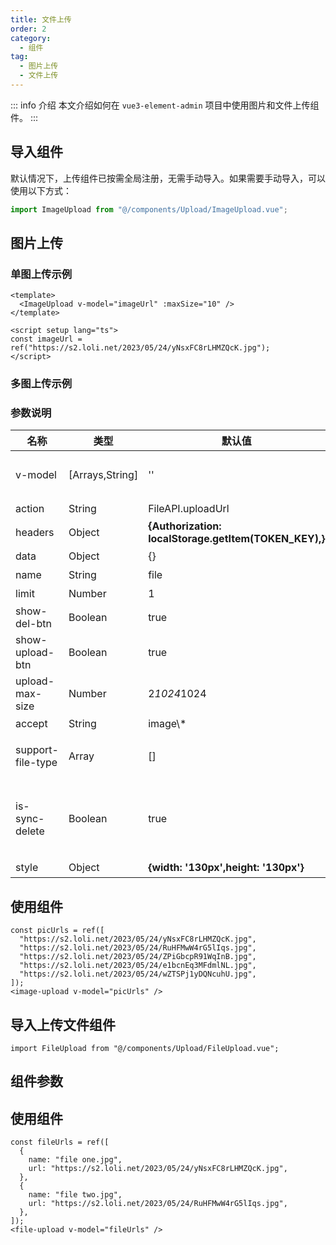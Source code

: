 ```yaml
---
title: 文件上传
order: 2
category:
  - 组件
tag:
  - 图片上传
  - 文件上传
---
```


::: info 介绍
本文介绍如何在 `vue3-element-admin` 项目中使用图片和文件上传组件。
:::



## 导入组件

默认情况下，上传组件已按需全局注册，无需手动导入。如果需要手动导入，可以使用以下方式：

```typescript
import ImageUpload from "@/components/Upload/ImageUpload.vue";
```

## 图片上传

### 单图上传示例

```vue
<template>
  <ImageUpload v-model="imageUrl" :maxSize="10" />
</template>

<script setup lang="ts">
const imageUrl = ref("https://s2.loli.net/2023/05/24/yNsxFC8rLHMZQcK.jpg");
</script>
```



### 多图上传示例


### 参数说明

| 名称                | 类型              | 默认值                                                   | 描述                                                 |
|-------------------|-----------------|-------------------------------------------------------|----------------------------------------------------|
| v-model           | [Arrays,String] | ''                                                    | 已经上传的图片(limit大于1时为数组，等于1时是字符串）                     |
| action            | String          | FileAPI.uploadUrl                                     | 文件上传地址                                             |
| headers           | Object          | **{Authorization: localStorage.getItem(TOKEN_KEY),}** | 文件上传请求头                                            |
| data              | Object          | {}                                                    | 请求携带的额外参数                                          |
| name              | String          | file                                                  | 上传文件的参数名                                           |
| limit             | Number          | 1                                                     | 上传最大的图片数量                                          |
| show-del-btn      | Boolean         | true                                                  | 是否显示删除按钮                                           |
| show-upload-btn   | Boolean         | true                                                  | 是否显示上传按钮                                           |
| upload-max-size   | Number          | 2*1024*1024                                           | 单个图片上传大小限制(单位 byte)                                |
| accept            | String          | image\\*                                              | 上传文件类型                                             |
| support-file-type | Array           | []                                                    | 支持的文件类型,默认支持所有图片格式,eg:['png','jpg','jpeg','gif']   |
| is-sync-delete    | Boolean         | true                                                  | 是否同步删除服务端文件(默认是，如果为否，则只会删除当前上传的图片，已经上传到服务端到图片不会删除) |
| style             | Object          | **{width: '130px',height: '130px'}**                  | 上传组件的样式                                            |


## 使用组件
```vue
const picUrls = ref([
  "https://s2.loli.net/2023/05/24/yNsxFC8rLHMZQcK.jpg",
  "https://s2.loli.net/2023/05/24/RuHFMwW4rG5lIqs.jpg",
  "https://s2.loli.net/2023/05/24/ZPiGbcpR91WqInB.jpg",
  "https://s2.loli.net/2023/05/24/e1bcnEq3MFdmlNL.jpg",
  "https://s2.loli.net/2023/05/24/wZTSPj1yDQNcuhU.jpg",
]);
<image-upload v-model="picUrls" />
```

## 导入上传文件组件

```vue
import FileUpload from "@/components/Upload/FileUpload.vue";
```

## 组件参数


## 使用组件
```vue
const fileUrls = ref([
  {
    name: "file one.jpg",
    url: "https://s2.loli.net/2023/05/24/yNsxFC8rLHMZQcK.jpg",
  },
  {
    name: "file two.jpg",
    url: "https://s2.loli.net/2023/05/24/RuHFMwW4rG5lIqs.jpg",
  },
]);
<file-upload v-model="fileUrls" />
```

